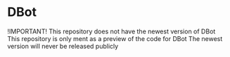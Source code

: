 # DBot

!IMPORTANT!
This repository does not have the newest version of DBot
This repository is only ment as a preview of the code for DBot
The newest version will never be released publicly
